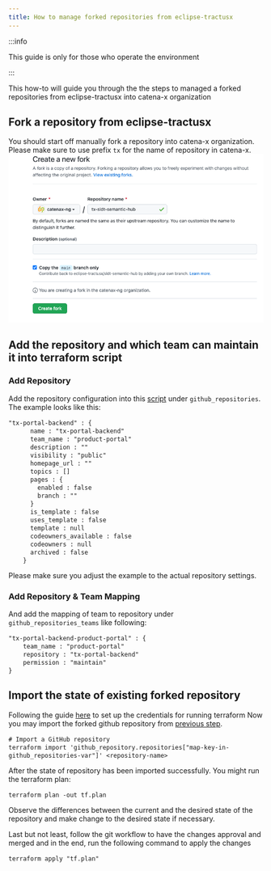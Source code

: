 ```yaml
---
title: How to manage forked repositories from eclipse-tractusx
---
```


:::info

This guide is only for those who operate the environment

:::

This how-to will guide you through the the steps to managed a forked repositories from eclipse-tractusx into catena-x organization

## Fork a repository from eclipse-tractusx

You should start off manually fork a repository into catena-x organization. Please make sure to use prefix `tx` for the name of repository in catena-x.
![ForkRepo](assets/fork-github-repo.png)

## Add the repository and which team can maintain it into terraform script

### Add Repository

Add the repository configuration into this [script](https://github.com/catenax-ng/k8s-cluster-stack/blob/main/terraform/100_team_onboarding/main.tf) under `github_repositories`.
The example looks like this:

```
"tx-portal-backend" : {
      name : "tx-portal-backend"
      team_name : "product-portal"
      description : ""
      visibility : "public"
      homepage_url : ""
      topics : []
      pages : {
        enabled : false
        branch : ""
      }
      is_template : false
      uses_template : false
      template : null
      codeowners_available : false
      codeowners : null
      archived : false
    }
```

Please make sure you adjust the example to the actual repository settings.

### Add Repository & Team Mapping

And add the mapping of team to repository under `github_repositories_teams` like following:

```
"tx-portal-backend-product-portal" : {
    team_name : "product-portal"
    repository : "tx-portal-backend"
    permission : "maintain"
}
```

## Import the state of existing forked repository

Following the guide [here](https://github.com/catenax-ng/product-onboarding/tree/main/github#terraform-variable-settings-for-github-scripts) to set up the credentials for running terraform
Now you may import the forked github repository from [previous step](#fork-a-repository-from-eclipse-tractusx).

```shell
# Import a GitHub repository
terraform import 'github_repository.repositories["map-key-in-github_repositories-var"]' <repository-name>
```

After the state of repository has been imported successfully. You might run the terraform plan:

```shell
terraform plan -out tf.plan
```

Observe the differences between the current and the desired state of the repository and make change to the desired state if necessary.

Last but not least, follow the git workflow to have the changes approval and merged and in the end, run the following command to apply the changes

```shell
terraform apply "tf.plan"
```
